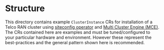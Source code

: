 # Structure

This directory contains example `ClusterInstance` CRs for installation of a Telco RAN cluster using [siteconfig operator](https://github.com/stolostron/siteconfig) and [Multi Cluster Engine (MCE)](https://github.com/stolostron/deploy/tree/master/multiclusterengine). The CRs contained here are examples and must be tuned/configured to your particular hardware and environment. However these represent the best-practices and the general pattern shown here is recommended.
